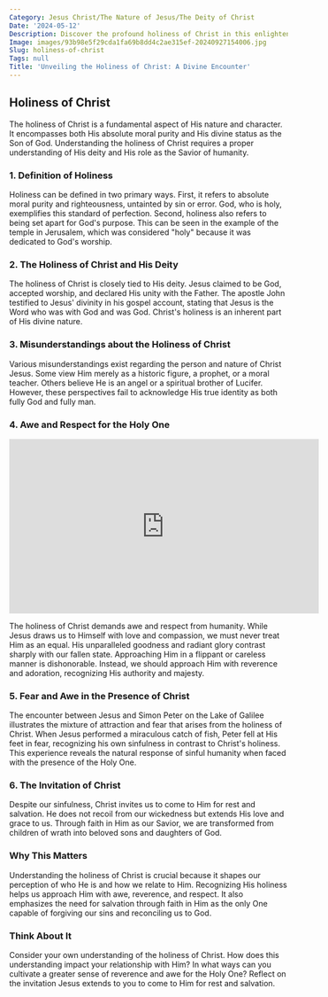 ```yaml
---
Category: Jesus Christ/The Nature of Jesus/The Deity of Christ
Date: '2024-05-12'
Description: Discover the profound holiness of Christ in this enlightening article that delves into His divine nature and significance, offering insights into His sacred character and eternal presence. Explore the awe-inspiring essence of Christ's holiness.
Image: images/93b98e5f29cda1fa69b8dd4c2ae315ef-20240927154006.jpg
Slug: holiness-of-christ
Tags: null
Title: 'Unveiling the Holiness of Christ: A Divine Encounter'
---
```


## Holiness of Christ

The holiness of Christ is a fundamental aspect of His nature and character. It encompasses both His absolute moral purity and His divine status as the Son of God. Understanding the holiness of Christ requires a proper understanding of His deity and His role as the Savior of humanity.

### 1. Definition of Holiness

Holiness can be defined in two primary ways. First, it refers to absolute moral purity and righteousness, untainted by sin or error. God, who is holy, exemplifies this standard of perfection. Second, holiness also refers to being set apart for God's purpose. This can be seen in the example of the temple in Jerusalem, which was considered "holy" because it was dedicated to God's worship.

### 2. The Holiness of Christ and His Deity

The holiness of Christ is closely tied to His deity. Jesus claimed to be God, accepted worship, and declared His unity with the Father. The apostle John testified to Jesus' divinity in his gospel account, stating that Jesus is the Word who was with God and was God. Christ's holiness is an inherent part of His divine nature.

### 3. Misunderstandings about the Holiness of Christ

Various misunderstandings exist regarding the person and nature of Christ Jesus. Some view Him merely as a historic figure, a prophet, or a moral teacher. Others believe He is an angel or a spiritual brother of Lucifer. However, these perspectives fail to acknowledge His true identity as both fully God and fully man.

### 4. Awe and Respect for the Holy One


<iframe width="560" height="315" src="https://www.youtube.com/embed/P9RXKQQoJlQ" frameborder="0" allow="autoplay; encrypted-media" allowfullscreen></iframe>


The holiness of Christ demands awe and respect from humanity. While Jesus draws us to Himself with love and compassion, we must never treat Him as an equal. His unparalleled goodness and radiant glory contrast sharply with our fallen state. Approaching Him in a flippant or careless manner is dishonorable. Instead, we should approach Him with reverence and adoration, recognizing His authority and majesty.

### 5. Fear and Awe in the Presence of Christ

The encounter between Jesus and Simon Peter on the Lake of Galilee illustrates the mixture of attraction and fear that arises from the holiness of Christ. When Jesus performed a miraculous catch of fish, Peter fell at His feet in fear, recognizing his own sinfulness in contrast to Christ's holiness. This experience reveals the natural response of sinful humanity when faced with the presence of the Holy One.

### 6. The Invitation of Christ

Despite our sinfulness, Christ invites us to come to Him for rest and salvation. He does not recoil from our wickedness but extends His love and grace to us. Through faith in Him as our Savior, we are transformed from children of wrath into beloved sons and daughters of God.

### Why This Matters

Understanding the holiness of Christ is crucial because it shapes our perception of who He is and how we relate to Him. Recognizing His holiness helps us approach Him with awe, reverence, and respect. It also emphasizes the need for salvation through faith in Him as the only One capable of forgiving our sins and reconciling us to God.

### Think About It

Consider your own understanding of the holiness of Christ. How does this understanding impact your relationship with Him? In what ways can you cultivate a greater sense of reverence and awe for the Holy One? Reflect on the invitation Jesus extends to you to come to Him for rest and salvation.